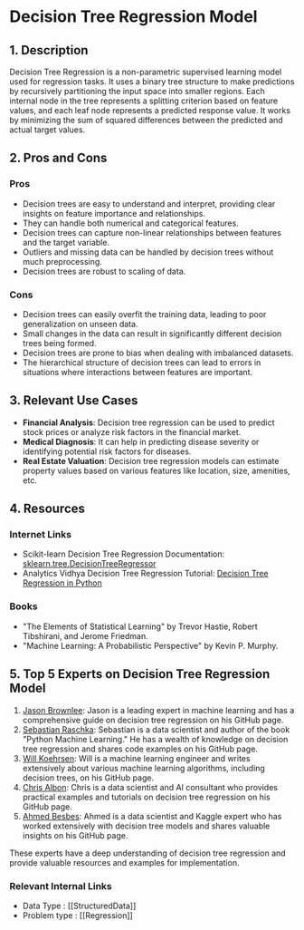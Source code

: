 # Decision Tree Regression Model

## 1. Description
Decision Tree Regression is a non-parametric supervised learning model used for regression tasks. It uses a binary tree structure to make predictions by recursively partitioning the input space into smaller regions. Each internal node in the tree represents a splitting criterion based on feature values, and each leaf node represents a predicted response value. It works by minimizing the sum of squared differences between the predicted and actual target values.

## 2. Pros and Cons

### Pros
- Decision trees are easy to understand and interpret, providing clear insights on feature importance and relationships.
- They can handle both numerical and categorical features.
- Decision trees can capture non-linear relationships between features and the target variable.
- Outliers and missing data can be handled by decision trees without much preprocessing.
- Decision trees are robust to scaling of data.

### Cons
- Decision trees can easily overfit the training data, leading to poor generalization on unseen data.
- Small changes in the data can result in significantly different decision trees being formed.
- Decision trees are prone to bias when dealing with imbalanced datasets.
- The hierarchical structure of decision trees can lead to errors in situations where interactions between features are important.

## 3. Relevant Use Cases
- **Financial Analysis**: Decision tree regression can be used to predict stock prices or analyze risk factors in the financial market.
- **Medical Diagnosis**: It can help in predicting disease severity or identifying potential risk factors for diseases.
- **Real Estate Valuation**: Decision tree regression models can estimate property values based on various features like location, size, amenities, etc.

## 4. Resources

### Internet Links
- Scikit-learn Decision Tree Regression Documentation: [sklearn.tree.DecisionTreeRegressor](https://scikit-learn.org/stable/modules/generated/sklearn.tree.DecisionTreeRegressor.html)
- Analytics Vidhya Decision Tree Regression Tutorial: [Decision Tree Regression in Python](https://www.analyticsvidhya.com/blog/2020/10/decision-tree-regression-python/)

### Books
- "The Elements of Statistical Learning" by Trevor Hastie, Robert Tibshirani, and Jerome Friedman.
- "Machine Learning: A Probabilistic Perspective" by Kevin P. Murphy.

## 5. Top 5 Experts on Decision Tree Regression Model

1. [Jason Brownlee](https://github.com/jbrownlee): Jason is a leading expert in machine learning and has a comprehensive guide on decision tree regression on his GitHub page.
2. [Sebastian Raschka](https://github.com/rasbt): Sebastian is a data scientist and author of the book "Python Machine Learning." He has a wealth of knowledge on decision tree regression and shares code examples on his GitHub page.
3. [Will Koehrsen](https://github.com/WillKoehrsen): Will is a machine learning engineer and writes extensively about various machine learning algorithms, including decision trees, on his GitHub page.
4. [Chris Albon](https://github.com/chrisalbon): Chris is a data scientist and AI consultant who provides practical examples and tutorials on decision tree regression on his GitHub page.
5. [Ahmed Besbes](https://github.com/ahmedbesbes): Ahmed is a data scientist and Kaggle expert who has worked extensively with decision tree models and shares valuable insights on his GitHub page.

These experts have a deep understanding of decision tree regression and provide valuable resources and examples for implementation.


 ### Relevant Internal Links
- Data Type : [[StructuredData]]
- Problem type : [[Regression]]
